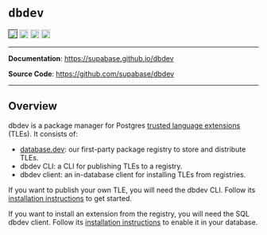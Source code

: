 # `dbdev`

<p>
<a href=""><img src="https://img.shields.io/badge/postgresql-14+-blue.svg" alt="PostgreSQL version" height="18"></a>
<a href="https://github.com/supabase/dbdev/blob/master/LICENSE"><img src="https://img.shields.io/pypi/l/markdown-subtemplate.svg" alt="License" height="18"></a>
<a href="https://github.com/supabase/dbdev/actions/workflows/pgTAP.yaml"><img src="https://github.com/supabase/dbdev/actions/workflows/pgTAP.yaml/badge.svg" alt="pgTAP Tests" height="18"></a>
<a href="https://github.com/supabase/dbdev/actions/workflows/cli.yaml"><img src="https://github.com/supabase/dbdev/actions/workflows/cli.yaml/badge.svg" alt="CLI" height="18"></a>

</p>

---

**Documentation**: <a href="https://supabase.github.io/dbdev" target="_blank">https://supabase.github.io/dbdev</a>

**Source Code**: <a href="https://github.com/supabase/dbdev" target="_blank">https://github.com/supabase/dbdev</a>

---

## Overview

dbdev is a package manager for Postgres [trusted language extensions](https://github.com/aws/pg_tle) (TLEs). It consists of:

- [database.dev](https://database.dev): our first-party package registry to store and distribute TLEs.
- dbdev CLI: a CLI for publishing TLEs to a registry.
- dbdev client: an in-database client for installing TLEs from registries.

If you want to publish your own TLE, you will need the dbdev CLI. Follow its [installation instructions](cli.md#installation) to get started.

If you want to install an extension from the registry, you will need the SQL dbdev client. Follow its [installation instructions](https://database.dev/installer) to enable it in your database.

